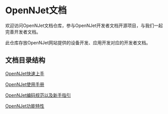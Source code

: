 #  OpenNJet文档

欢迎访问OpenNJet文档仓库，参与OpenNJet开发者文档开源项目，与我们一起完善开发者文档。

此仓库存放OpenNJet网站提供的设备开发、应用开发对应的开发者文档。

## 文档目录结构

[OpenNJet快速上手](https://gitee.com/njet-rd/docs/blob/master/zh-cn/OpenNJet快速上手.md)

[OpenNJet使用手册](https://gitee.com/njet-rd/docs/blob/master/zh-cn/OpenNJet使用手册.md)

[OpenNJet编码规范以及新手指引](https://gitee.com/njet-rd/docs/blob/master/zh-cn/OpenNJet编码规范以及新手指引.md)

[OpenNJet功能特性](https://gitee.com/njet-rd/docs/blob/master/zh-cn/OpenNJet功能特性.md)
